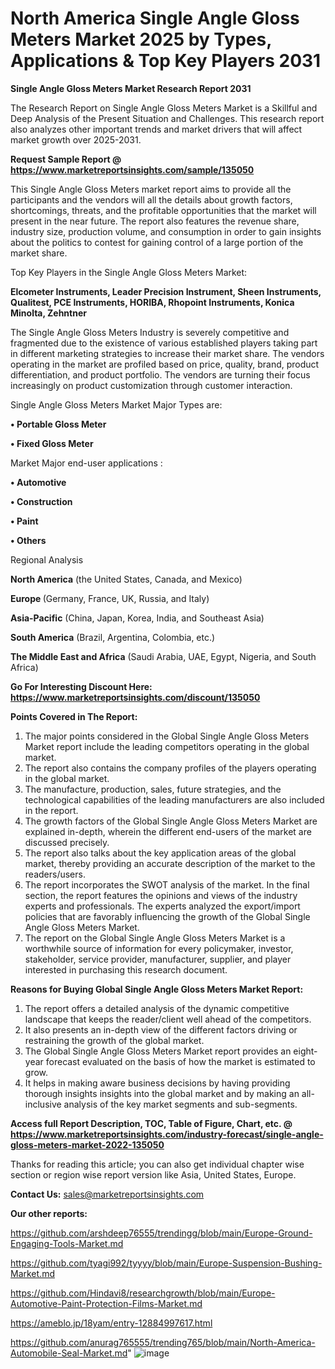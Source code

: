 # North America Single Angle Gloss Meters Market 2025 by Types, Applications & Top Key Players 2031

<strong>Single Angle Gloss Meters Market Research Report 2031</strong>

The Research Report on Single Angle Gloss Meters Market is a Skillful and Deep Analysis of the Present Situation and Challenges. This research report also analyzes other important trends and market drivers that will affect market growth over 2025-2031.

<strong>Request Sample Report @ <a href=https://www.marketreportsinsights.com/sample/135050>https://www.marketreportsinsights.com/sample/135050</a></strong>

This Single Angle Gloss Meters market report aims to provide all the participants and the vendors will all the details about growth factors, shortcomings, threats, and the profitable opportunities that the market will present in the near future. The report also features the revenue share, industry size, production volume, and consumption in order to gain insights about the politics to contest for gaining control of a large portion of the market share.

Top Key Players in the Single Angle Gloss Meters Market:

<strong>Elcometer Instruments, Leader Precision Instrument, Sheen Instruments, Qualitest, PCE Instruments, HORIBA, Rhopoint Instruments, Konica Minolta, Zehntner</strong>

The Single Angle Gloss Meters Industry is severely competitive and fragmented due to the existence of various established players taking part in different marketing strategies to increase their market share. The vendors operating in the market are profiled based on price, quality, brand, product differentiation, and product portfolio. The vendors are turning their focus increasingly on product customization through customer interaction.

Single Angle Gloss Meters Market Major Types are:

<strong>• Portable Gloss Meter

• Fixed Gloss Meter</strong>

Market Major end-user applications :

<strong>• Automotive

• Construction

• Paint

• Others</strong>

Regional Analysis

</u><strong><b>North America</b></strong> (the United States, Canada, and Mexico)

<strong><b>Europe </b></strong>(Germany, France, UK, Russia, and Italy)

<strong><b>Asia-Pacific</b></strong> (China, Japan, Korea, India, and Southeast Asia)

<strong><b>South America</b></strong> (Brazil, Argentina, Colombia, etc.)

<strong><b>The Middle East and Africa</b></strong> (Saudi Arabia, UAE, Egypt, Nigeria, and South Africa)

<strong>Go For Interesting Discount Here: <a href=https://www.marketreportsinsights.com/discount/135050>https://www.marketreportsinsights.com/discount/135050</a></strong>

<strong>Points Covered in The Report:</strong>
<ol>
  <li>The major points considered in the Global Single Angle Gloss Meters Market report include the leading competitors operating in the global market.</li>
  <li>The report also contains the company profiles of the players operating in the global market.</li>
  <li>The manufacture, production, sales, future strategies, and the technological capabilities of the leading manufacturers are also included in the report.</li>
  <li>The growth factors of the Global Single Angle Gloss Meters Market are explained in-depth, wherein the different end-users of the market are discussed precisely.</li>
  <li>The report also talks about the key application areas of the global market, thereby providing an accurate description of the market to the readers/users.</li>
  <li>The report incorporates the SWOT analysis of the market. In the final section, the report features the opinions and views of the industry experts and professionals. The experts analyzed the export/import policies that are favorably influencing the growth of the Global Single Angle Gloss Meters Market.</li>
  <li>The report on the Global Single Angle Gloss Meters Market is a worthwhile source of information for every policymaker, investor, stakeholder, service provider, manufacturer, supplier, and player interested in purchasing this research document.</li>
</ol>
<strong>Reasons for Buying Global Single Angle Gloss Meters Market Report:</strong>

<ol>
  <li>The report offers a detailed analysis of the dynamic competitive landscape that keeps the reader/client well ahead of the competitors.</li>
  <li>It also presents an in-depth view of the different factors driving or restraining the growth of the global market.</li>
  <li>The Global Single Angle Gloss Meters Market report provides an eight-year forecast evaluated on the basis of how the market is estimated to grow.</li>
  <li>It helps in making aware business decisions by having providing thorough insights insights into the global market and by making an all-inclusive analysis of the key market segments and sub-segments.</li>
</ol>
<strong>Access full Report Description, TOC, Table of Figure, Chart, etc. @ <a href=https://www.marketreportsinsights.com/industry-forecast/single-angle-gloss-meters-market-2022-135050>https://www.marketreportsinsights.com/industry-forecast/single-angle-gloss-meters-market-2022-135050</a></strong>


Thanks for reading this article; you can also get individual chapter wise section or region wise report version like Asia, United States, Europe.

<strong>Contact Us:</strong>
sales@marketreportsinsights.com

<strong>Our other reports:</strong>

<a href=https://github.com/arshdeep76555/trendingg/blob/main/Europe-Ground-Engaging-Tools-Market.md>https://github.com/arshdeep76555/trendingg/blob/main/Europe-Ground-Engaging-Tools-Market.md</a>

<a href=https://github.com/tyagi992/tyyyy/blob/main/Europe-Suspension-Bushing-Market.md>https://github.com/tyagi992/tyyyy/blob/main/Europe-Suspension-Bushing-Market.md</a>

<a href=https://github.com/Hindavi8/researchgrowth/blob/main/Europe-Automotive-Paint-Protection-Films-Market.md>https://github.com/Hindavi8/researchgrowth/blob/main/Europe-Automotive-Paint-Protection-Films-Market.md</a>

<a href=https://ameblo.jp/18yam/entry-12884997617.html>https://ameblo.jp/18yam/entry-12884997617.html</a>

<a href=https://github.com/anurag765555/trending765/blob/main/North-America-Automobile-Seal-Market.md>https://github.com/anurag765555/trending765/blob/main/North-America-Automobile-Seal-Market.md</a>"
![image](https://github.com/user-attachments/assets/7cc7148b-bfb5-46eb-be40-4de317620651)
